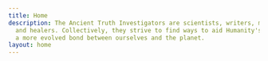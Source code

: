 ```yaml
---
title: Home
description: The Ancient Truth Investigators are scientists, writers, makers, creatives
  and healers. Collectively, they strive to find ways to aid Humanity's growth towards
  a more evolved bond between ourselves and the planet.
layout: home
---
```


 